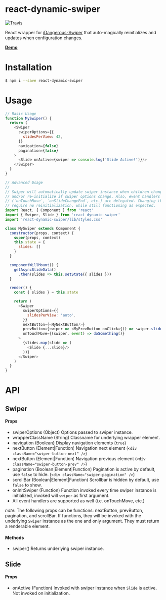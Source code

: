 # react-dynamic-swiper
[![Travis][travis-image]][travis-url]

React wrapper for [iDangerous-Swiper][idangerous-swiper] that auto-magically
reinitializes and updates when configuration changes.

**[Demo](https://nickpisacane.github.io/react-dynamic-swiper)**

# Installation
```sh
$ npm i --save react-dynamic-swiper
```

# Usage
```js
// Basic Usage
function MySwiper() {
  return (
    <Swiper
      swiperOptions={{
        slidesPerView: 42,
      }}
      navigation={false}
      pagination={false}
    >
      <Slide onActive={swiper => console.log('Slide Active!')}/>
    </Swiper>
  )
}

// Advanced Usage
//
// Swiper will automatically update swiper instance when children change (i.e. Slides),
// and/or re-initialize if swiper options change. Also, event handlers
// (`onTouchMove`, `onSlideChangeEnd`, etc.) are delegated. Changing them will
// require no reinitialization, while still functioning as expected.
import React, { Component } from 'react'
import { Swiper, Slide } from 'react-dynamic-swiper'
import 'react-dynamic-swiper/lib/styles.css'

class MySwiper extends Component {
  constructor(props, context) {
    super(props, context)
    this.state = {
      slides: []
    }
  }

  componentWillMount() {
    getAsyncSlideData()
      .then(slides => this.setState({ slides }))
  }

  render() {
    const { slides } = this.state

    return (
      <Swiper
        swiperOptions={{
          slidesPerView: 'auto',
        }}
        nextButton={<MyNextButton/>}
        prevButton={swiper => <MyPrevButton onClick={() => swiper.slideNext()} />}
        onTouchMove={(swiper, event) => doSomething()}
      >
        {slides.map(slide => (
          <Slide {...slide}/>
        ))}
      </Swiper>
    )
  }
}
```

# API

##  Swiper

#### Props
* swiperOptions (Object) Options passed to swiper instance.
* wrapperClassName (String) Classname for underlying wrapper element.
* navigation (Boolean) Display navigation elements (`true`)
* nextButton (Element|Function) Navigation next element (`<div className="swiper-button-next" />`)
* nextButton (Element|Function) Navigation previous element (`<div className="swiper-button-prev" />`)
* pagination (Boolean|Element|Function) Pagination is active by default, use `false` to hide. (`<div className="swiper-pagination" />`)
* scrollBar (Boolean|Element|Function) Scrollbar is hidden by default, use `false` to show.
* onInitSwiper (Function) Function invoked every time swiper instance is initialized, invoked will `swiper` as first argument.
* All event handlers are supported as well (i.e. onTouchMove, etc.)

*note*: The following props can be functions: nextButton, prevButton, pagination, and scrollBar. If functions, they
will be invoked with the underlying `Swiper` instance as the one and only argument. They must return a renderable element.
#### Methods
* swiper() Returns underlying swiper instance.

## Slide
#### Props
* onActive (Function) Invoked with swiper instance when `Slide` is active. Not invoked on initialization.

[idangerous-swiper]: http://idangero.us/swiper
[travis-image]: https://travis-ci.org/nickpisacane/react-dynamic-swiper.svg?branch=master
[travis-url]: https://travis-ci.org/nickpisacane/react-dynamic-swiper
